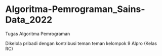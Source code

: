 # Algoritma-Pemrograman_Sains-Data_2022
Tugas Algoritma Pemrograman

Dikelola pribadi dengan kontribusi teman teman kelompok 9 Alpro (Kelas RC) 
